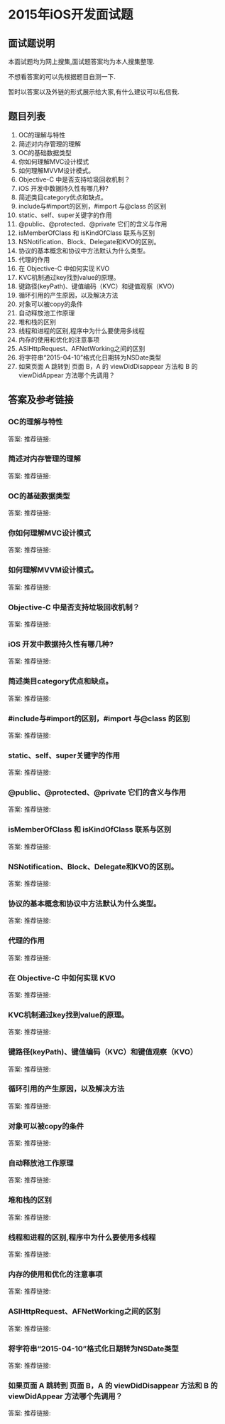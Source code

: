 # 2015年iOS开发面试题

## 面试题说明

本面试题均为网上搜集,面试题答案均为本人搜集整理.

不想看答案的可以先根据题目自测一下.

暂时以答案以及外链的形式展示给大家,有什么建议可以私信我.

## 题目列表

1. OC的理解与特性
2. 简述对内存管理的理解
3. OC的基础数据类型
4. 你如何理解MVC设计模式
5. 如何理解MVVM设计模式。
6. Objective-C 中是否支持垃圾回收机制？
7. iOS 开发中数据持久性有哪几种?
8. 简述类目category优点和缺点。
9. include与#import的区别，#import 与@class 的区别
1. static、self、super关键字的作用
2. @public、@protected、@private 它们的含义与作用
3. isMemberOfClass 和 isKindOfClass 联系与区别
4. NSNotification、Block、Delegate和KVO的区别。
5. 协议的基本概念和协议中方法默认为什么类型。
6. 代理的作用
7. 在 Objective-C 中如何实现 KVO
8. KVC机制通过key找到value的原理。
9. 键路径(keyPath)、键值编码（KVC）和键值观察（KVO）
1. 循环引用的产生原因，以及解决方法
2. 对象可以被copy的条件
3. 自动释放池工作原理
4. 堆和栈的区别
5. 线程和进程的区别,程序中为什么要使用多线程
6. 内存的使用和优化的注意事项
7. ASIHttpRequest、AFNetWorking之间的区别
8. 将字符串“2015-04-10”格式化日期转为NSDate类型
9. 如果页面 A 跳转到 页面 B，A 的 viewDidDisappear 方法和 B 的 viewDidAppear 方法哪个先调用？


## 答案及参考链接

### OC的理解与特性
答案:
推荐链接:
### 简述对内存管理的理解
答案:
推荐链接:
### OC的基础数据类型
答案:
推荐链接:
### 你如何理解MVC设计模式
答案:
推荐链接:
### 如何理解MVVM设计模式。
答案:
推荐链接:
### Objective-C 中是否支持垃圾回收机制？
答案:
推荐链接:
### iOS 开发中数据持久性有哪几种?
答案:
推荐链接:
### 简述类目category优点和缺点。
答案:
推荐链接:
### #include与#import的区别，#import 与@class 的区别
答案:
推荐链接:
### static、self、super关键字的作用
答案:
推荐链接:
### @public、@protected、@private 它们的含义与作用
答案:
推荐链接:
### isMemberOfClass 和 isKindOfClass 联系与区别
答案:
推荐链接:
### NSNotification、Block、Delegate和KVO的区别。
答案:
推荐链接:
### 协议的基本概念和协议中方法默认为什么类型。
答案:
推荐链接:
### 代理的作用
答案:
推荐链接:
### 在 Objective-C 中如何实现 KVO
答案:
推荐链接:
### KVC机制通过key找到value的原理。
答案:
推荐链接:
### 键路径(keyPath)、键值编码（KVC）和键值观察（KVO）
答案:
推荐链接:
### 循环引用的产生原因，以及解决方法
答案:
推荐链接:
### 对象可以被copy的条件
答案:
推荐链接:
### 自动释放池工作原理
答案:
推荐链接:
### 堆和栈的区别
答案:
推荐链接:
### 线程和进程的区别,程序中为什么要使用多线程
答案:
推荐链接:
### 内存的使用和优化的注意事项
答案:
推荐链接:
### ASIHttpRequest、AFNetWorking之间的区别
答案:
推荐链接:
### 将字符串“2015-04-10”格式化日期转为NSDate类型
答案:
推荐链接:
### 如果页面 A 跳转到 页面 B，A 的 viewDidDisappear 方法和 B 的 viewDidAppear 方法哪个先调用？
答案:
推荐链接: